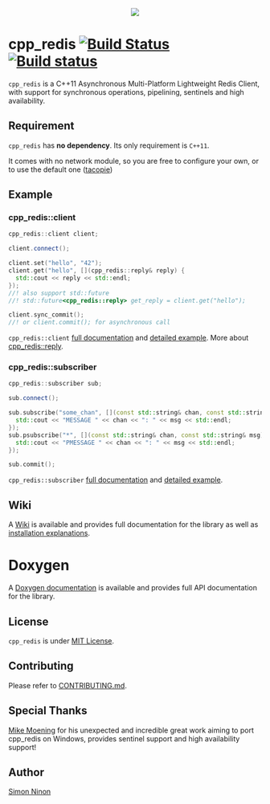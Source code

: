 <p align="center">
   <img src="https://raw.githubusercontent.com/Cylix/cpp_redis/master/assets/images/cpp_redis_logo.png"/>
</p>

# cpp_redis [![Build Status](https://travis-ci.org/Cylix/cpp_redis.svg?branch=master)](https://travis-ci.org/Cylix/cpp_redis) [![Build status](https://ci.appveyor.com/api/projects/status/d45yqju539t97s4m?svg=true)](https://ci.appveyor.com/project/Cylix/cpp-redis)

`cpp_redis` is a C++11 Asynchronous Multi-Platform Lightweight Redis Client, with support for synchronous operations, pipelining, sentinels and high availability.

## Requirement

`cpp_redis` has **no dependency**. Its only requirement is `C++11`.

It comes with no network module, so you are free to configure your own, or to use the default one ([tacopie](https://github.com/cylix/tacopie))

## Example

### cpp_redis::client

```cpp
cpp_redis::client client;

client.connect();

client.set("hello", "42");
client.get("hello", [](cpp_redis::reply& reply) {
  std::cout << reply << std::endl;
});
//! also support std::future
//! std::future<cpp_redis::reply> get_reply = client.get("hello");

client.sync_commit();
//! or client.commit(); for asynchronous call
```

`cpp_redis::client` [full documentation](https://github.com/Cylix/cpp_redis/wiki/Redis-Client) and [detailed example](https://github.com/Cylix/cpp_redis/wiki/Examples#redis-client).
More about [cpp_redis::reply](https://github.com/Cylix/cpp_redis/wiki/Replies).

### cpp_redis::subscriber

```cpp
cpp_redis::subscriber sub;

sub.connect();

sub.subscribe("some_chan", [](const std::string& chan, const std::string& msg) {
  std::cout << "MESSAGE " << chan << ": " << msg << std::endl;
});
sub.psubscribe("*", [](const std::string& chan, const std::string& msg) {
  std::cout << "PMESSAGE " << chan << ": " << msg << std::endl;
});

sub.commit();

```

`cpp_redis::subscriber` [full documentation](https://github.com/Cylix/cpp_redis/wiki/Redis-Subscriber) and [detailed example](https://github.com/Cylix/cpp_redis/wiki/Examples#redis-subscriber).

## Wiki

A [Wiki](https://github.com/Cylix/cpp_redis/wiki) is available and provides full documentation for the library as well as [installation explanations](https://github.com/Cylix/cpp_redis/wiki/Installation).

# Doxygen

A [Doxygen documentation](https://cylix.github.io/cpp_redis/html/) is available and provides full API documentation for the library.

## License

`cpp_redis` is under [MIT License](LICENSE).

## Contributing

Please refer to [CONTRIBUTING.md](CONTRIBUTING.md).

## Special Thanks

[Mike Moening](https://github.com/MikesAracade) for his unexpected and incredible great work aiming to port cpp_redis on Windows, provides sentinel support and high availability support!

## Author

[Simon Ninon](http://simon-ninon.fr)
